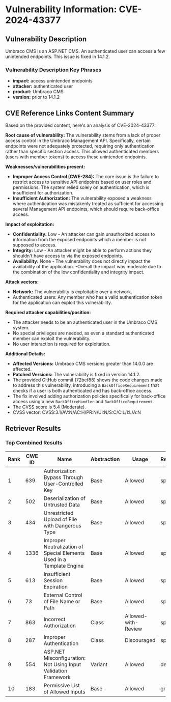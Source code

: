 # Vulnerability Information: CVE-2024-43377

## Vulnerability Description
Umbraco CMS is an ASP.NET CMS. An authenticated user can access a few unintended endpoints. This issue is fixed in 14.1.2.

### Vulnerability Description Key Phrases
- **impact:** access unintended endpoints
- **attacker:** authenticated user
- **product:** Umbraco CMS
- **version:** prior to 14.1.2

## CVE Reference Links Content Summary
Based on the provided content, here's an analysis of CVE-2024-43377:

**Root cause of vulnerability:**
The vulnerability stems from a lack of proper access control in the Umbraco Management API. Specifically, certain endpoints were not adequately protected, requiring only authentication rather than specific section access. This allowed authenticated members (users with member tokens) to access these unintended endpoints.

**Weaknesses/vulnerabilities present:**
- **Improper Access Control (CWE-284):** The core issue is the failure to restrict access to sensitive API endpoints based on user roles and permissions. The system relied solely on authentication, which is insufficient for authorization.
- **Insufficient Authorization:** The vulnerability exposed a weakness where authentication was mistakenly treated as sufficient for accessing several Management API endpoints, which should require back-office access.

**Impact of exploitation:**
- **Confidentiality:** Low - An attacker can gain unauthorized access to information from the exposed endpoints which a member is not supposed to access.
- **Integrity:** Low - An attacker might be able to perform actions they shouldn't have access to via the exposed endpoints.
- **Availability:** None - The vulnerability does not directly impact the availability of the application.
-Overall the impact was moderate due to the combination of the low confidentiality and integrity impact.

**Attack vectors:**
- **Network:** The vulnerability is exploitable over a network.
- Authenticated users: Any member who has a valid authentication token for the application can exploit this vulnerability.

**Required attacker capabilities/position:**
- The attacker needs to be an authenticated user in the Umbraco CMS system.
- No special privileges are needed, as even a standard authenticated member can exploit the vulnerability.
- No user interaction is required for exploitation.

**Additional Details:**

- **Affected Versions:** Umbraco CMS versions greater than 14.0.0 are affected.
- **Patched Versions:** The vulnerability is fixed in version 14.1.2.
- The provided GitHub commit (72bef88) shows the code changes made to address this vulnerability, introducing a `BackOfficeRequirement` that checks if a user is both authenticated and has back-office access.
- The fix involved adding authorization policies specifically for back-office access using a new `BackOfficeHandler` and `BackOfficeRequirement`.
- The CVSS score is 5.4 (Moderate).
- CVSS vector: CVSS:3.1/AV:N/AC:H/PR:N/UI:N/S:C/C:L/I:L/A:N

## Retriever Results

### Top Combined Results

| Rank | CWE ID | Name | Abstraction | Usage  | Retrievers | Individual Scores |
|------|--------|------|-------------|-------|------------|-------------------|
| 1 | 639 | Authorization Bypass Through User-Controlled Key | Base | Allowed | sparse | 0.052 |
| 2 | 502 | Deserialization of Untrusted Data | Base | Allowed | sparse | 0.049 |
| 3 | 434 | Unrestricted Upload of File with Dangerous Type | Base | Allowed | sparse | 0.047 |
| 4 | 1336 | Improper Neutralization of Special Elements Used in a Template Engine | Base | Allowed | sparse | 0.046 |
| 5 | 613 | Insufficient Session Expiration | Base | Allowed | sparse | 0.046 |
| 6 | 73 | External Control of File Name or Path | Base | Allowed | sparse | 0.046 |
| 7 | 863 | Incorrect Authorization | Class | Allowed-with-Review | sparse | 0.046 |
| 8 | 287 | Improper Authentication | Class | Discouraged | sparse | 0.046 |
| 9 | 554 | ASP.NET Misconfiguration: Not Using Input Validation Framework | Variant | Allowed | dense | 0.490 |
| 10 | 183 | Permissive List of Allowed Inputs | Base | Allowed | graph | 0.002 |

